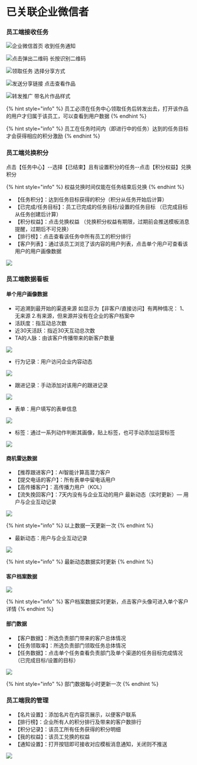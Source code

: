 # 已关联企业微信者

### 员工端接收任务

![&#x4F01;&#x4E1A;&#x5FAE;&#x4FE1;&#x9996;&#x9875;                                                    &#x6536;&#x5230;&#x4EFB;&#x52A1;&#x901A;&#x77E5;](../.gitbook/assets/image%20%28147%29.png)

![&#x70B9;&#x51FB;&#x5F39;&#x51FA;&#x4E8C;&#x7EF4;&#x7801;                                                   &#x957F;&#x6309;&#x8BC6;&#x522B;&#x4E8C;&#x7EF4;&#x7801;](../.gitbook/assets/image%20%2885%29.png)

![   &#x9886;&#x53D6;&#x4EFB;&#x52A1;                                                            &#x9009;&#x62E9;&#x5206;&#x4EAB;&#x65B9;&#x5F0F;](../.gitbook/assets/image%20%28110%29.png)

![&#x53D1;&#x9001;&#x5206;&#x4EAB;&#x94FE;&#x63A5;                                                            &#x70B9;&#x51FB;&#x67E5;&#x770B;&#x4F5C;&#x54C1;](../.gitbook/assets/image%20%2819%29.png)

![        &#x8F6C;&#x53D1;&#x63A8;&#x5E7F;                                                                          &#x5E26;&#x540D;&#x7247;&#x4F5C;&#x54C1;&#x6837;&#x5F0F;](../.gitbook/assets/image%20%28150%29.png)

{% hint style="info" %}
员工必须在任务中心领取任务后转发出去，打开该作品的用户才归属于该员工，可以查看到用户数据 
{% endhint %}

{% hint style="info" %}
员工在任务时间内（即进行中的任务）达到的任务目标才会获得相应的积分激励
{% endhint %}

### 员工端兑换积分

点击【任务中心】--选择【已结束】且有设置积分的任务--点击【积分权益】兑换积分

{% hint style="info" %}
权益兑换时间仅能在任务结束后兑换
{% endhint %}

* 【任务积分】：达到任务目标获得的积分（积分从任务开始后计算）
* 【已完成/任务目标】：员工已完成的任务目标/设置的任务目标 （已完成目标从任务创建后计算）
* 【积分权益】：点击兑换权益 （兑换积分权益有期限，过期前会推送模板消息提醒，过期后不可兑换）
* 【排行榜】：点击查看该任务中所有员工的积分排行 
* 【客户列表】：通过该员工浏览了该内容的用户列表，点击单个用户可查看该用户的用户画像数据

![](../.gitbook/assets/image%20%28156%29.png)

### 员工端数据看板

#### 单个用户画像数据

* 可追溯到最开始的渠道来源 如显示为【非客户/直接访问】有两种情况： 1、无来源    2.有来源，但来源并没有在企业的客户档案中
* 活跃度：指互动总次数
* 近30天活跃：指近30天互动总次数
* TA的人脉：由该客户传播带来的新客户数量 

![](../.gitbook/assets/343f286c273461de8eb5cccf3dadbcb%20%281%29.png)

* 行为记录：用户访问企业内容动态

![](../.gitbook/assets/image%20%2842%29.png)

* 跟进记录：手动添加对该用户的跟进记录

![](../.gitbook/assets/image%20%2813%29.png)

* 表单：用户填写的表单信息

![](../.gitbook/assets/image%20%281%29.png)

* 标签：通过一系列动作判断其画像，贴上标签，也可手动添加运营标签

![](../.gitbook/assets/image%20%2818%29.png)

#### 商机雷达数据

* 【推荐跟进客户】：AI智能计算高潜力客户 
* 【提交电话的客户】：所有表单中留电话用户
* 【高传播客户】：高传播力用户（KOL） 
* 【流失挽回客户】：7天内没有与企业互动的用户 最新动态（实时更新）— 用户与企业互动记录

![](../.gitbook/assets/image%20%2846%29.png)

{% hint style="info" %}
以上数据一天更新一次
{% endhint %}

* 最新动态：用户与企业互动记录

![](../.gitbook/assets/image%20%2810%29.png)

{% hint style="info" %}
最新动态数据实时更新
{% endhint %}

#### 客户档案数据

![](../.gitbook/assets/image%20%2838%29.png)

{% hint style="info" %}
客户档案数据实时更新，点击客户头像可进入单个客户详情
{% endhint %}

#### 部门数据

* 【客户数据】：所选负责部门带来的客户总体情况 
* 【任务领取率】：所选负责部门领取任务总体情况 
* 【任务数据】：点击单个任务查看负责部门及单个渠道的任务目标完成情况（已完成目标/设置的目标）

![](../.gitbook/assets/image%20%28111%29.png)

{% hint style="info" %}
部门数据每小时更新一次
{% endhint %}

### 员工端我的管理

* 【名片设置】：添加名片在内容页展示，以便客户联系 
* 【排行榜】：企业所有人的积分排行及带来的客户数排行
* 【积分记录】：该员工所有任务获得的积分明细 
* 【我的权益】：该员工兑换的权益
* 【通知设置】：打开按钮即可接收对应模板消息通知，关闭则不推送 

![](../.gitbook/assets/image%20%2870%29.png)

